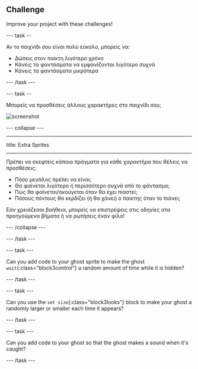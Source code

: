 ## Challenge

Improve your project with these challenges!

\--- task --

Αν το παιχνίδι σου είναι πολύ εύκολο, μπορείς να:

+ Δώσεις στον παίκτη λιγότερο χρόνο
+ Κάνεις τα φαντάσματα να εμφανίζονται λιγότερο συχνά
+ Κάνεις τα φαντάσματα μικρότερα

\--- /task \---

\--- task --

Μπορείς να προσθέσεις άλλους χαρακτήρες στο παιχνίδι σου;

![screenshot](images/ghost-final.png)

\--- collapse \---

* * *

title: Extra Sprites

* * *

Πρέπει να σκεφτείς κάποια πράγματα για κάθε χαρακτήρα που θέλεις να προσθέσεις:

+ Πόσο μεγάλος πρέπει να είναι;
+ Θα φαίνεται λιγότερο ή περισσότερο συχνά από το φάντασμα;
+ Πώς θα φαίνεται/ακούγεται όταν θα έχει πιαστεί;
+ Πόσους πόντους θα κερδίζει (ή θα χάνει) ο παίκτης όταν το πιάνει;

Εάν χρειάζεσαι βοήθεια, μπορείς να επιστρέψεις στις οδηγίες στα προηγούμενα βήματα ή να ρωτήσεις έναν φίλο!

\--- /collapse \---

\--- /task \---

\--- task \---

Can you add code to your ghost sprite to make the ghost `wait`{:class="block3control"} a random amount of time while it is hidden?

\--- /task \---

\--- task \---

Can you use the `set size`{:class="block3looks"} block to make your ghost a randomly larger or smaller each time it appears?

\--- /task \---

\--- task \---

Can you add code to your ghost so that the ghost makes a sound when it's caught?

\--- /task \---